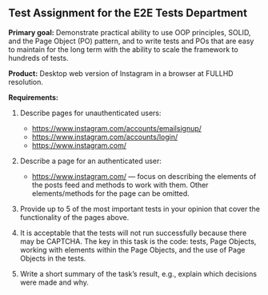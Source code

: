 ## Test Assignment for the E2E Tests Department

**Primary goal:** Demonstrate practical ability to use OOP principles, SOLID, and the Page Object (PO) pattern,
and to write tests and POs that are easy to maintain for the long term with the ability to scale the framework to hundreds of tests.

**Product:** Desktop web version of Instagram in a browser at FULLHD resolution.

**Requirements:**

1. Describe pages for unauthenticated users:
   - https://www.instagram.com/accounts/emailsignup/
   - https://www.instagram.com/accounts/login/
   - https://www.instagram.com/

2. Describe a page for an authenticated user:
   - https://www.instagram.com/ — focus on describing the elements of the posts feed and methods to work with them. Other elements/methods for the page can be omitted.

3. Provide up to 5 of the most important tests in your opinion that cover the functionality of the pages above.

4. It is acceptable that the tests will not run successfully because there may be CAPTCHA.
   The key in this task is the code: tests, Page Objects, working with elements within the Page Objects,
   and the use of Page Objects in the tests.

5. Write a short summary of the task’s result, e.g., explain which decisions were made and why.
